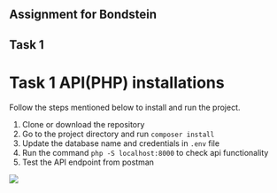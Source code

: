 ## Assignment for Bondstein

## Task 1
# Task 1 API(PHP) installations
Follow the steps mentioned below to install and run the project.

1. Clone or download the repository
2. Go to the project directory and run `composer install`
3. Update the database name and credentials in `.env` file
4. Run the command `php -S localhost:8000` to check api functionality
5. Test the API endpoint from postman

![](https://github.com/muhammadsanwarulislam/assignment-for-Bondstein/edit/main/task1/api%20test.jpeg)
